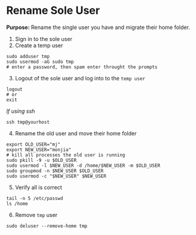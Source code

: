 # Rename Sole User
**Purpose:** Rename the single user you have and migrate their home folder.
1) Sign in to the sole user
2) Create a temp user
```shell
sudo adduser tmp
sudo usermod -aG sudo tmp
# enter a password, then spam enter throught the prompts
```
3) Logout of the sole user and log into to the `temp user`
```shell
logout
# or
exit
```
_If using ssh_
```shell
ssh tmp@yourhost
```
4) Rename the old user and move their home folder
```shell
export OLD_USER="mj"
export NEW_USER="monjia"
# kill all processes the old user is running
sudo pkill -9 -u $OLD_USER
sudo usermod -l $NEW_USER -d /home/$NEW_USER -m $OLD_USER
sudo groupmod -n $NEW_USER $OLD_USER
sudo usermod -c "$NEW_USER" $NEW_USER
```

5) Verify all is correct
```shell
tail -n 5 /etc/passwd
ls /home
```

6) Remove `tmp` user
```shell
sudo deluser --remove-home tmp
```

